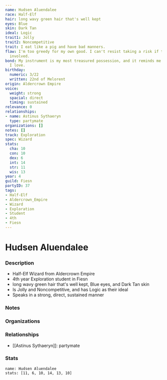 ```yaml
---
name: Hudsen Aluendalee
race: Half-Elf
hair: long wavy green hair that's well kept
eyes: Blue
skin: Dark Tan
ideal: Logic
trait1: Jolly
trait2: Noncompetitive
trait: I eat like a pig and have bad manners.
flaw: I'm too greedy for my own good. I can't resist taking a risk if there's money
  involved.
bond: My instrument is my most treasured possession, and it reminds me of someone
  I love.
birthday:
  numeric: 3/22
  written: 22nd of Melorent
origin: Aldercrown Empire
voice:
  weight: strong
  spacial: direct
  timing: sustained
relevance: 0
relationships:
- name: Astinus Sythaeryn
  type: partymate
organizations: []
notes: []
track: Exploration
spec: Wizard
stats:
  cha: 10
  con: 10
  dex: 6
  int: 14
  str: 11
  wis: 13
year: 4
guild: Fiesn
partyID: 37
tags:
- Half-Elf
- Aldercrown_Empire
- Wizard
- Exploration
- Student
- 4th
- Fiesn
---
```

# Hudsen Aluendalee
### Description
- Half-Elf Wizard from Aldercrown Empire
- 4th year Exploration student in Fiesn
- long wavy green hair that's well kept, Blue eyes, and Dark Tan skin
- Is Jolly and Noncompetitive, and has Logic as their ideal
- Speaks in a strong, direct, sustained manner

### Notes

### Organizations

### Relationships
- [[Astinus Sythaeryn]]: partymate

### Stats
```statblock
name: Hudsen Aluendalee
stats: [11, 6, 10, 14, 13, 10]
```
